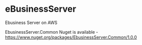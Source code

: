 # eBusinessServer
Ebusiness Server on AWS

EbusinessServer.Common Nuget is available - https://www.nuget.org/packages/EbusinessServer.Common/1.0.0
